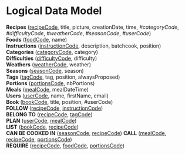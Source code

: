 # Logical Data Model

**Recipes** (<u>recipeCode</u>, title, picture, creationDate, time, _#categoryCode_, _#difficultyCode_, _#weatherCode_, _#seasonCode_, _#userCode_)  
**Foods** (<u>foodCode</u>, name)  
**Instructions** (<u>instructionCode</u>, description, batchcook, position)  
**Categories** (<u>categoryCode</u>, category)  
**Difficulties** (<u>difficultyCode</u>, difficulty)  
**Weathers** (<u>weatherCode</u>, weather)  
**Seasons** (<u>seasonCode</u>, season)  
**Tags** (<u>tagCode</u>, tag, position, alwaysProposed)  
**Portions** (<u>portionsCode</u>, nbPortions)  
**Meals** (<u>mealCode</u>, mealDateTime)  
**Users** (<u>userCode</u>, name, firstName, email)  
**Book** (<u>bookCode</u>, title, position, #userCode)  
**FOLLOW** (<u>recipeCode</u>, <u>instructionCode</u>)  
**BELONG TO** (<u>recipeCode</u>, <u>tagCode</u>)  
**PLAN** (<u>userCode</u>, <u>mealCode</u>)  
**LIST** (<u>bookCode</u>, <u>recipeCode</u>)  
**CAN BE COOKED IN** (<u>seasonCode</u>, <u>recipeCode</u>)
**CALL** (<u>mealCode</u>, <u>recipeCode</u>, <u>portionsCode</u>)  
**REQUIRE** (<u>recipeCode</u>, <u>foodCode</u>, <u>portionsCode</u>)  
